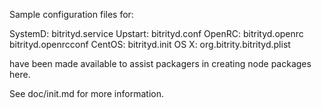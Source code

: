 Sample configuration files for:

SystemD: bitrityd.service
Upstart: bitrityd.conf
OpenRC:  bitrityd.openrc
         bitrityd.openrcconf
CentOS:  bitrityd.init
OS X:    org.bitrity.bitrityd.plist

have been made available to assist packagers in creating node packages here.

See doc/init.md for more information.
